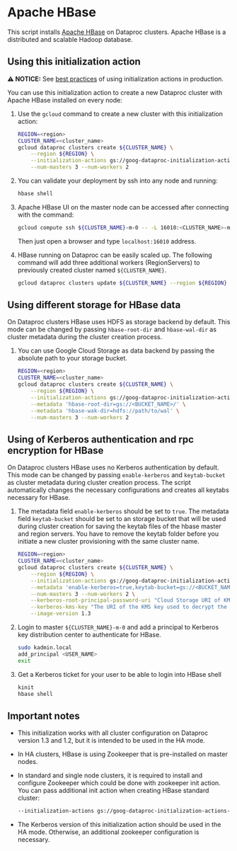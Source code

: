 # Apache HBase

This script installs [Apache HBase](https://hbase.apache.org/) on Dataproc
clusters. Apache HBase is a distributed and scalable Hadoop database.

## Using this initialization action

**:warning: NOTICE:** See [best practices](README.md#how-initialization-actions-are-used) of using initialization actions in production.

You can use this initialization action to create a new Dataproc cluster with
Apache HBase installed on every node:

1.  Use the `gcloud` command to create a new cluster with this initialization
    action:

    ```bash
    REGION=<region>
    CLUSTER_NAME=<cluster_name>
    gcloud dataproc clusters create ${CLUSTER_NAME} \
        --region ${REGION} \
        --initialization-actions gs://goog-dataproc-initialization-actions-${REGION}/hbase/hbase.sh \
        --num-masters 3 --num-workers 2
    ```

1.  You can validate your deployment by ssh into any node and running:

    ```bash
    hbase shell
    ```

1.  Apache HBase UI on the master node can be accessed after connecting with the
    command:

    ```bash
    gcloud compute ssh ${CLUSTER_NAME}-m-0 -- -L 16010:<CLUSTER_NAME>-m-0:16010
    ```

    Then just open a browser and type `localhost:16010` address.

1.  HBase running on Dataproc can be easily scaled up. The following command
    will add three additional workers (RegionServers) to previously created
    cluster named `${CLUSTER_NAME}`.

    ```bash
    gcloud dataproc clusters update ${CLUSTER_NAME} --region ${REGION} --num-workers 5
    ```

## Using different storage for HBase data

On Dataproc clusters HBase uses HDFS as storage backend by default. This mode
can be changed by passing `hbase-root-dir` and `hbase-wal-dir` as cluster
metadata during the cluster creation process.

1.  You can use Google Cloud Storage as data backend by passing the absolute
    path to your storage bucket.

    ```bash
    REGION=<region>
    CLUSTER_NAME=<cluster_name>
    gcloud dataproc clusters create ${CLUSTER_NAME} \
        --region ${REGION} \
        --initialization-actions gs://goog-dataproc-initialization-actions-${REGION}/hbase/hbase.sh \
        --metadata 'hbase-root-dir=gs://<BUCKET_NAME>/' \
        --metadata 'hbase-wak-dir=hdfs://path/to/wal' \
        --num-masters 3 --num-workers 2
    ```

## Using of Kerberos authentication and rpc encryption for HBase

On Dataproc clusters HBase uses no Kerberos authentication by default. This mode
can be changed by passing `enable-kerberos` and `keytab-bucket` as cluster
metadata during cluster creation process. The script automatically changes the
necessary configurations and creates all keytabs necessary for HBase.

1.  The metadata field `enable-kerberos` should be set to `true`. The metadata
    field `keytab-bucket` should be set to an storage bucket that will be used
    during cluster creation for saving the keytab files of the hbase master and
    region servers. You have to remove the keytab folder before you initiate a
    new cluster provisioning with the same cluster name.

    ```bash
    REGION=<region>
    CLUSTER_NAME=<cluster_name>
    gcloud dataproc clusters create ${CLUSTER_NAME} \
        --region ${REGION} \
        --initialization-actions gs://goog-dataproc-initialization-actions-${REGION}/hbase/hbase.sh \
        --metadata 'enable-kerberos=true,keytab-bucket=gs://<BUCKET_NAME>' \
        --num-masters 3 --num-workers 2 \
        --kerberos-root-principal-password-uri "Cloud Storage URI of KMS-encrypted password for Kerberos root principal" \
        --kerberos-kms-key "The URI of the KMS key used to decrypt the root password" \
        --image-version 1.3
    ```

1.  Login to master `${CLUSTER_NAME}-m-0` and add a principal to Kerberos key
    distribution center to authenticate for HBase.

    ```bash
    sudo kadmin.local
    add_principal <USER_NAME>
    exit
    ```

1.  Get a Kerberos ticket for your user to be able to login into HBase shell

    ```bash
    kinit
    hbase shell
    ```

## Important notes

-   This initialization works with all cluster configuration on Dataproc version
    1.3 and 1.2, but it is intended to be used in the HA mode.
-   In HA clusters, HBase is using Zookeeper that is pre-installed on master
    nodes.
-   In standard and single node clusters, it is required to install and
    configure Zookeeper which could be done with zookeeper init action. You can
    pass additional init action when creating HBase standard cluster:

    ```bash
    --initialization-actions gs://goog-dataproc-initialization-actions-${REGION}/zookeeper/zookeeper.sh,gs://goog-dataproc-initialization-actions-${REGION}/hbase/hbase.sh
    ```

-   The Kerberos version of this initialization action should be used in the HA
    mode. Otherwise, an additional zookeeper configuration is necessary.
